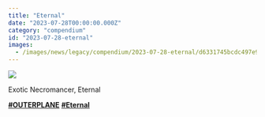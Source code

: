 ```yaml
---
title: "Eternal"
date: "2023-07-28T00:00:00.000Z"
category: "compendium"
id: "2023-07-28-eternal"
images:
  - /images/news/legacy/compendium/2023-07-28-eternal/d6331745bcdc497e9b1ad5152a510a16_002.webp
---
```


![](/images/news/legacy/compendium/2023-07-28-eternal/d6331745bcdc497e9b1ad5152a510a16_002.webp)

Exotic Necromancer, Eternal

  
[**#OUTERPLANE**](/) [**#Eternal**](/)
